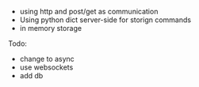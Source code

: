 - using http and post/get as communication
- Using python dict server-side for storign commands
- in memory storage

Todo:
- change to async
- use websockets
- add db

